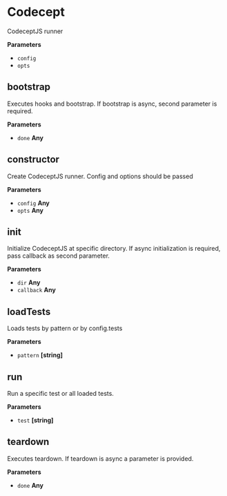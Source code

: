# Codecept

CodeceptJS runner

**Parameters**

-   `config`  
-   `opts`  

## bootstrap

Executes hooks and bootstrap.
If bootstrap is async, second parameter is required.

**Parameters**

-   `done` **Any** 

## constructor

Create CodeceptJS runner.
Config and options should be passed

**Parameters**

-   `config` **Any** 
-   `opts` **Any** 

## init

Initialize CodeceptJS at specific directory.
If async initialization is required, pass callback as second parameter.

**Parameters**

-   `dir` **Any** 
-   `callback` **Any** 

## loadTests

Loads tests by pattern or by config.tests

**Parameters**

-   `pattern` **[string]** 

## run

Run a specific test or all loaded tests.

**Parameters**

-   `test` **[string]** 

## teardown

Executes teardown.
If teardown is async a parameter is provided.

**Parameters**

-   `done` **Any** 
